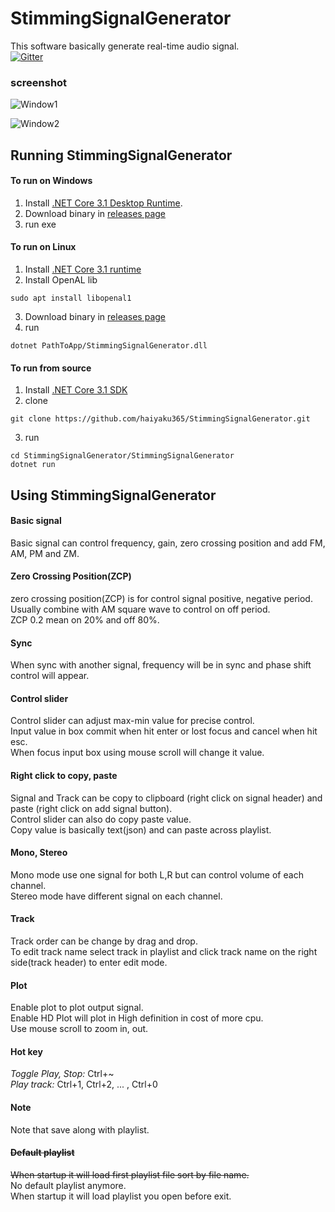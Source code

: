 # StimmingSignalGenerator
This software basically generate real-time audio signal.  
[![Gitter](https://badges.gitter.im/StimmingSignalGenerator/Development.svg)](https://gitter.im/StimmingSignalGenerator/Development?utm_source=badge&utm_medium=badge&utm_campaign=pr-badge)

### screenshot
![Window1](v0.3.1.0_1.png)

![Window2](v0.3.1.0_2.png)

## Running StimmingSignalGenerator
#### To run on Windows
1. Install [.NET Core 3.1 Desktop Runtime](https://dot.net).
2. Download binary in [releases page](https://github.com/haiyaku365/StimmingSignalGenerator/releases)
3. run exe

#### To run on Linux
1. Install [.NET Core 3.1 runtime](https://dot.net)
2. Install OpenAL lib
```
sudo apt install libopenal1
```
3. Download binary in [releases page](https://github.com/haiyaku365/StimmingSignalGenerator/releases)
4. run
```
dotnet PathToApp/StimmingSignalGenerator.dll
```
#### To run from source
1. Install [.NET Core 3.1 SDK](https://dot.net)
2. clone
```
git clone https://github.com/haiyaku365/StimmingSignalGenerator.git
```
3. run
```
cd StimmingSignalGenerator/StimmingSignalGenerator
dotnet run
```

## Using StimmingSignalGenerator
#### Basic signal 
Basic signal can control frequency, gain, 
zero crossing position and add FM, AM, PM and ZM.

#### Zero Crossing Position(ZCP)
zero crossing position(ZCP) is for control signal positive, negative period.  
Usually combine with AM square wave to control on off period.  
ZCP 0.2 mean on 20% and off 80%.

#### Sync
When sync with another signal, 
frequency will be in sync and phase shift control will appear.

#### Control slider
Control slider can adjust max-min value for precise control.  
Input value in box commit when hit enter or lost focus and cancel when hit esc.  
When focus input box using mouse scroll will change it value.

#### Right click to copy, paste
Signal and Track can be copy to clipboard (right click on signal header) and paste (right click on add signal button).  
Control slider can also do copy paste value.  
Copy value is basically text(json) and can paste across playlist.

#### Mono, Stereo
Mono mode use one signal for both L,R but can control volume of each channel.  
Stereo mode have different signal on each channel.

#### Track
Track order can be change by drag and drop.  
To edit track name select track in playlist and click track name on the right side(track header) to enter edit mode.

#### Plot
Enable plot to plot output signal.  
Enable HD Plot will plot in High definition in cost of more cpu.  
Use mouse scroll to zoom in, out.

#### Hot key
*Toggle Play, Stop:* Ctrl+~  
*Play track:* Ctrl+1, Ctrl+2, ... , Ctrl+0

#### Note
Note that save along with playlist.

#### ~~Default playlist~~
~~When startup it will load first playlist file sort by file name.~~  
No default playlist anymore.  
When startup it will load playlist you open before exit.


